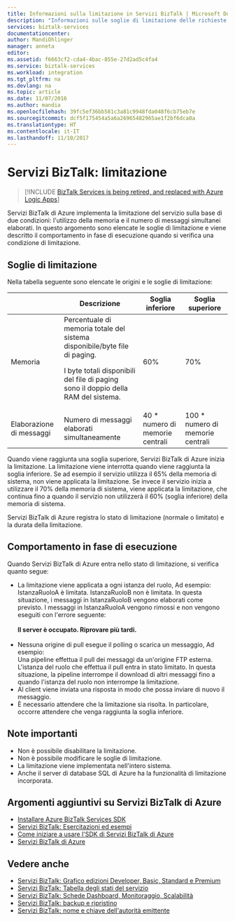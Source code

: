 ```yaml
---
title: Informazioni sulla limitazione in Servizi BizTalk | Microsoft Docs
description: "Informazioni sulle soglie di limitazione delle richieste e sui relativi comportamenti di runtime per Servizi BizTalk. La limitazione delle richieste è basata sull'utilizzo della memoria e sul numero di messaggi. MABS, WABS"
services: biztalk-services
documentationcenter: 
author: MandiOhlinger
manager: anneta
editor: 
ms.assetid: f6663cf2-cda4-4bac-855e-27d2ad5c4fa4
ms.service: biztalk-services
ms.workload: integration
ms.tgt_pltfrm: na
ms.devlang: na
ms.topic: article
ms.date: 11/07/2016
ms.author: mandia
ms.openlocfilehash: 39fc5ef36bb581c3a81c9948fda048f6cb75eb7e
ms.sourcegitcommit: dcf5f175454a5a6a26965482965ae1f2bf6dca0a
ms.translationtype: HT
ms.contentlocale: it-IT
ms.lasthandoff: 11/10/2017
---
```

# <a name="biztalk-services-throttling"></a>Servizi BizTalk: limitazione

> [!INCLUDE [BizTalk Services is being retired, and replaced with Azure Logic Apps](../../includes/biztalk-services-retirement.md)]

Servizi BizTalk di Azure implementa la limitazione del servizio sulla base di due condizioni: l'utilizzo della memoria e il numero di messaggi simultanei elaborati. In questo argomento sono elencate le soglie di limitazione e viene descritto il comportamento in fase di esecuzione quando si verifica una condizione di limitazione.

## <a name="throttling-thresholds"></a>Soglie di limitazione
Nella tabella seguente sono elencate le origini e le soglie di limitazione:

|  | Descrizione | Soglia inferiore | Soglia superiore |
| --- | --- | --- | --- |
| Memoria |Percentuale di memoria totale del sistema disponibile/byte file di paging. <p><p>I byte totali disponibili del file di paging sono il doppio della RAM del sistema. |60% |70% |
| Elaborazione di messaggi |Numero di messaggi elaborati simultaneamente |40 * numero di memorie centrali |100 * numero di memorie centrali |

Quando viene raggiunta una soglia superiore, Servizi BizTalk di Azure inizia la limitazione. La limitazione viene interrotta quando viene raggiunta la soglia inferiore. Se ad esempio il servizio utilizza il 65% della memoria di sistema, non viene applicata la limitazione. Se invece il servizio inizia a utilizzare il 70% della memoria di sistema, viene applicata la limitazione, che continua fino a quando il servizio non utilizzerà il 60% (soglia inferiore) della memoria di sistema.

Servizi BizTalk di Azure registra lo stato di limitazione (normale o limitato) e la durata della limitazione.

## <a name="runtime-behavior"></a>Comportamento in fase di esecuzione
Quando Servizi BizTalk di Azure entra nello stato di limitazione, si verifica quanto segue:

* La limitazione viene applicata a ogni istanza del ruolo, Ad esempio:<br/>
  IstanzaRuoloA è limitata. IstanzaRuoloB non è limitata. In questa situazione, i messaggi in IstanzaRuoloB vengono elaborati come previsto. I messaggi in IstanzaRuoloA vengono rimossi e non vengono eseguiti con l'errore seguente:<br/><br/>
  **Il server è occupato. Riprovare più tardi.**<br/><br/>
* Nessuna origine di pull esegue il polling o scarica un messaggio, Ad esempio:<br/>
  Una pipeline effettua il pull dei messaggi da un'origine FTP esterna. L'istanza del ruolo che effettua il pull entra in stato limitato. In questa situazione, la pipeline interrompe il download di altri messaggi fino a quando l'istanza del ruolo non interrompe la limitazione.
* Al client viene inviata una risposta in modo che possa inviare di nuovo il messaggio.
* È necessario attendere che la limitazione sia risolta. In particolare, occorre attendere che venga raggiunta la soglia inferiore.

## <a name="important-notes"></a>Note importanti
* Non è possibile disabilitare la limitazione.
* Non è possibile modificare le soglie di limitazione.
* La limitazione viene implementata nell'intero sistema.
* Anche il server di database SQL di Azure ha la funzionalità di limitazione incorporata.

## <a name="additional-azure-biztalk-services-topics"></a>Argomenti aggiuntivi su Servizi BizTalk di Azure
* [Installare Azure BizTalk Services SDK](http://go.microsoft.com/fwlink/p/?LinkID=241589)<br/>
* [Servizi BizTalk: Esercitazioni ed esempi](http://go.microsoft.com/fwlink/p/?LinkID=236944)<br/>
* [Come iniziare a usare l'SDK di Servizi BizTalk di Azure](http://go.microsoft.com/fwlink/p/?LinkID=302335)<br/>
* [Servizi BizTalk di Azure](http://go.microsoft.com/fwlink/p/?LinkID=303664)<br/>

## <a name="see-also"></a>Vedere anche
* [Servizi BizTalk: Grafico edizioni Developer, Basic, Standard e Premium](http://go.microsoft.com/fwlink/p/?LinkID=302279)<br/>
* [Servizi BizTalk: Tabella degli stati del servizio](http://go.microsoft.com/fwlink/p/?LinkID=329870)<br/>
* [Servizi BizTalk: Schede Dashboard, Monitoraggio, Scalabilità](http://go.microsoft.com/fwlink/p/?LinkID=302281)<br/>
* [Servizi BizTalk: backup e ripristino](http://go.microsoft.com/fwlink/p/?LinkID=329873)<br/>
* [Servizi BizTalk: nome e chiave dell'autorità emittente](http://go.microsoft.com/fwlink/p/?LinkID=303941)<br/>

